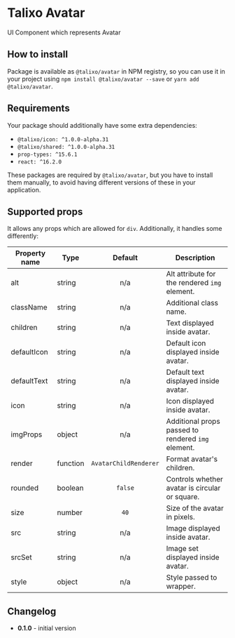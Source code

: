 # Talixo Avatar

UI Component which represents Avatar

## How to install

Package is available as `@talixo/avatar` in NPM registry, so you can use it in your project
using `npm install @talixo/avatar --save` or `yarn add @talixo/avatar`.

## Requirements

Your package should additionally have some extra dependencies:

- `@talixo/icon: ^1.0.0-alpha.31`
- `@talixo/shared: ^1.0.0-alpha.31`
- `prop-types: ^15.6.1`
- `react: ^16.2.0`

These packages are required by `@talixo/avatar`, but you have to install them manually,
to avoid having different versions of these in your application.

## Supported props

It allows any props which are allowed for `div`. Additionally, it handles some differently:

Property name | Type      | Default               | Description                    
--------------|-----------|:---------------------:|--------------------------------
alt           | string    | n/a                   | Alt attribute for the rendered `img` element.
className     | string    | n/a                   | Additional class name.
children      | string    | n/a                   | Text displayed inside avatar.
defaultIcon   | string    | n/a                   | Default icon displayed inside avatar.
defaultText   | string    | n/a                   | Default text displayed inside avatar.
icon          | string    | n/a                   | Icon displayed inside avatar.
imgProps      | object    | n/a                   | Additional props passed to rendered `img` element.
render        | function  | `AvatarChildRenderer` | Format avatar's children.
rounded       | boolean   | `false`               | Controls whether avatar is circular or square.
size          | number    | `40`                  | Size of the avatar in pixels.
src           | string    | n/a                   | Image displayed inside avatar.
srcSet        | string    | n/a                   | Image set displayed inside avatar.
style         | object    | n/a                   | Style passed to wrapper.

## Changelog

- **0.1.0** - initial version
